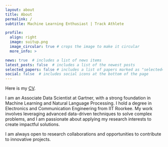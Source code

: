```yaml
---
layout: about
title: About
permalink: /
subtitle: Machine Learning Enthusiast | Track Athlete

profile:
  align: right
  image: suitup.png
  image_circular: true # crops the image to make it circular
  more_info: >

news: true  # includes a list of news items
latest_posts: false  # includes a list of the newest posts
selected_papers: false # includes a list of papers marked as "selected={true}"
social: false  # includes social icons at the bottom of the page
---
```


Here is my [CV](/assets/pdf/djdhillxn_cv.pdf).

I am an Associate Data Scientist at Gartner, with a strong foundation in Machine Learning and Natural Language Processing. I hold a degree in Electronics and Communication Engineering from IIT Roorkee. My work involves leveraging advanced data-driven techniques to solve complex problems, and I am passionate about applying my research interests to create impactful solutions. 

I am always open to research collaborations and opportunities to contribute to innovative projects.